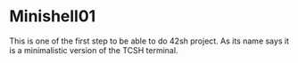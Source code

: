 # Minishell01
This is one of the first step to be able to do 42sh project. As its name says it is a minimalistic version of the TCSH terminal.
